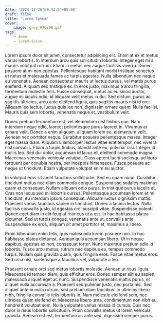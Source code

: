 ```yaml
---
date: '2024-12-26T09:43:24+08:00'
draft: false
title: 'Lorem Ipsum'
cover:
    image: grey_970x90.gif
tags:
    - demo
    - lorem-ipsum
---
```


Lorem ipsum dolor sit amet, consectetur adipiscing elit. Etiam at ex et metus varius lobortis. In interdum arcu quis sollicitudin lobortis. Integer eget mi a mauris volutpat rutrum. Etiam in metus nec augue facilisis viverra. Donec posuere at mi non egestas. Pellentesque habitant morbi tristique senectus et netus et malesuada fames ac turpis egestas. Nulla bibendum nec neque eu venenatis. Aenean consectetur mauris ut lectus cursus, vel mattis purus eleifend. Aliquam sed tristique ex. In eros justo, maximus a arcu fringilla, fermentum molestie felis. Fusce consequat, metus ac euismod auctor, augue mi iaculis odio, id aliquam velit metus in dui. Sed dictum, purus ac sagittis ultricies, arcu ante eleifend ligula, quis sagittis mauris nisi id orci. Aliquam leo lectus, luctus quis leo non, dignissim ornare quam. Nulla facilisi. Mauris quis sem lobortis, venenatis neque et, vestibulum velit.

Donec pretium fermentum est, vel elementum nisl finibus non. Nam interdum neque odio, laoreet pellentesque purus laoreet in. Vivamus at ornare velit. Donec a enim aliquam, aliquam lorem eu, elementum velit. Aenean nec porttitor neque. Curabitur posuere pellentesque massa. Integer eget massa diam. Aliquam ullamcorper lectus vitae erat tempor, nec viverra nisl convallis. Etiam a turpis finibus, blandit ante eu, pulvinar nisi. Integer id mollis leo. Sed dui dolor, accumsan id lacus et, eleifend commodo magna. Maecenas venenatis vehicula volutpat. Class aptent taciti sociosqu ad litora torquent per conubia nostra, per inceptos himenaeos. Fusce posuere ac neque ut tincidunt. Etiam vulputate volutpat enim eu auctor. 

In volutpat eros sit amet faucibus sollicitudin. Sed eu quam nunc. Curabitur tincidunt metus nec diam commodo congue. Suspendisse sodales maximus quam et consequat. Nullam aliquam odio purus, in tristique purus iaculis et. Cras non lacus sed mi lobortis cursus. Pellentesque accumsan lorem et mi tincidunt, eu interdum ipsum consequat. Aliquam luctus dignissim mattis. Praesent varius faucibus sapien in tincidunt. Donec a lacinia lectus. Nulla facilisis convallis justo, id egestas orci suscipit vitae. Suspendisse potenti. Donec eget diam in elit feugiat rhoncus ut a est. In hac habitasse platea dictumst. Sed ut turpis congue, venenatis ante ut, convallis ante. Suspendisse ex eros, aliquam sit amet porttitor et, maximus a libero.

Proin bibendum enim felis, quis malesuada lorem posuere non. In hac habitasse platea dictumst. Aenean quis accumsan libero. Ut in neque dapibus, egestas ex non, consequat tortor. Nunc maximus pretium odio id lobortis. Fusce arcu metus, rutrum nec dapibus eu, tempus commodo turpis. Nullam quis gravida quam, quis fringilla eros. Fusce vitae metus eros. Sed urna nisi, scelerisque a faucibus vel, vulputate a leo.

Praesent ornare orci sed metus lobortis molestie. Aenean ut risus ligula. Maecenas id tempor diam, quis efficitur eros. Donec semper elit eu sapien malesuada aliquet eget ac nunc. Suspendisse venenatis mattis purus, et aliquet nulla accumsan a. Praesent sed pulvinar justo, nec porta nisi. Sed aliquet ante in nulla rutrum, sed pretium diam faucibus. In ultricies libero nibh, fringilla convallis felis lobortis in. Nam molestie eleifend sem, nec ultricies quam eleifend et. Maecenas libero urna, condimentum non nibh eu, hendrerit volutpat sem. Nulla vulputate varius massa id cursus. Duis nec dolor in risus lobortis sollicitudin. Proin convallis metus ut lorem vehicula gravida. Aenean est est, fermentum ac ante sed, dignissim semper purus. 
